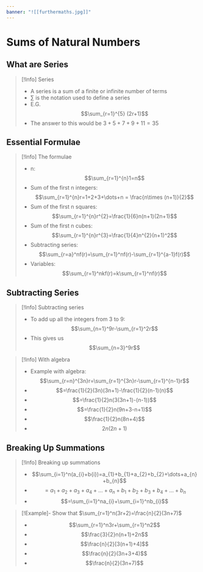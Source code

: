 ```yaml
---
banner: "![[furthermaths.jpg]]"
---
```

# Sums of Natural Numbers

## What are Series

> [!Info] Series
> - A series is a sum of a finite or infinite number of terms
> - $\sum$ is the notation used to define a series
> - E.G. $$\sum_{r=1}^{5} (2r+1)$$
> - The answer to this would be $3+5+7+9+11 = 35$

## Essential Formulae

> [!Info] The formulae
> - n: $$\sum_{r=1}^{n}1=n$$
> - Sum of the first n integers: $$\sum_{r=1}^{n}r=1+2+3+\dots+n = \frac{n\times (n+1)}{2}$$
> - Sum of the first n squares: $$\sum_{r=1}^{n}r^{2}=\frac{1}{6}n(n+1)(2n+1)$$
> - Sum of the first n cubes: $$\sum_{r=1}^{n}r^{3}=\frac{1}{4}n^{2}(n+1)^2$$
> - Subtracting series: $$\sum_{r=a}^nf(r)=\sum_{r=1}^nf(r)-\sum_{r=1}^{a-1}f(r)$$
> - Variables: $$\sum_{r=1}^nkf(r)=k\sum_{r=1}^nf(r)$$


## Subtracting Series
 
> [!Info] Subtracting series
> - To add up all the integers from 3 to 9: $$\sum_{n=1}^9r-\sum_{r=1}^2r$$
> - This gives us $$\sum_{n=3}^9r$$
 
> [!Info] With algebra
> - Example with algebra: $$\sum_{r=n}^{3n}r=\sum_{r=1}^{3n}r-\sum_{r=1}^{n-1}r$$
> - $$=\frac{1}{2}(3n)(3n+1)-\frac{1}{2}(n-1)(n)$$
> - $$=\frac{1}{2}n(3(3n+1)-(n-1))$$
> - $$=\frac{1}{2}n(9n+3-n+1)$$
> - $$\frac{1}{2}n(8n+4)$$
> - $$2n(2n+1)$$


## Breaking Up Summations

> [!Info] Breaking up summations
> - $$\sum_{i=1}^n(a_{i}+b{i})=a_{1}+b_{1}+a_{2}+b_{2}+\dots+a_{n}+b_{n}$$
> - $$=a_{1}+a_{2}+a_{3}+a_{4}+\dots+a_{n}+b_{1}+b_{2}+b_{3}+b_{4}+\dots+b_{n}$$
> - $$=\sum_{i=1}^na_{i}+\sum_{i=1}^nb_{i}$$

> [!Example]- Show that $\sum_{r=1}^n(3r+2)=\frac{n}{2}(3n+7)$
> - $$\sum_{r=1}^n3r+\sum_{r=1}^n2$$
> - $$\frac{3}{2}n(n+1)+2n$$
> - $$\frac{n}{2}[3(n+1)+4]$$
> - $$\frac{n}{2}(3n+3+4)$$
> - $$\frac{n}{2}(3n+7)$$
